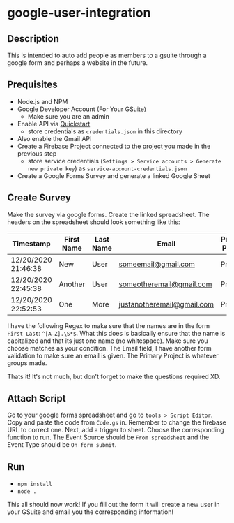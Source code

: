 # google-user-integration
## Description
This is intended to auto add people as members to a gsuite through a google form and perhaps a website in the future.

## Prequisites
- Node.js and NPM
- Google Developer Account (For Your GSuite)
    - Make sure you are an admin
- Enable API via [Quickstart](https://developers.google.com/admin-sdk/directory/v1/quickstart/nodejs)
    - store credentials as `credentials.json` in this directory
- Also enable the Gmail API
- Create a Firebase Project connected to the project you made in the previous step
    - store service credentials (`Settings > Service accounts > Generate new private key`) as `service-account-credentials.json`
- Create a Google Forms Survey and generate a linked Google Sheet

## Create Survey
Make the survey via google forms. Create the linked spreadsheet. The headers on the spreadsheet should look something like this:

| Timestamp           | First Name | Last Name | Email                      | Primary Project |
|---------------------|------------|-----------|----------------------------|-----------------|
| 12/20/2020 21:46:38 | New        | User      | someemail@gmail.com        | Project         |  
| 12/20/2020 22:45:38 | Another    | User      | someotheremail@gmail.com   | Project         |
| 12/20/2020 22:52:53 | One        | More      | justanotheremail@gmail.com | Project         |

I have the following Regex to make sure that the names are in the form `First Last`: `^[A-Z].\S*$`. What this does is basically ensure that the name is capitalized and that its just one name (no whitespace). Make sure you choose matches as your condition. The Email field, I have another form validation to make sure an email is given. The Primary Project is whatever groups made.

Thats it! It's not much, but don't forget to make the questions required XD.

## Attach Script
Go to your google forms spreadsheet and go to `tools > Script Editor`. Copy and paste the code from `Code.gs` in. Remember to change the firebase URL to correct one. Next, add a trigger to sheet. Choose the corresponding function to run. The Event Source should be `From spreadsheet` and the Event Type should be `On form submit`.
## Run
- `npm install`
- `node .`

This all should now work! If you fill out the form it will create a new user in your GSuite and email you the corresponding information!
